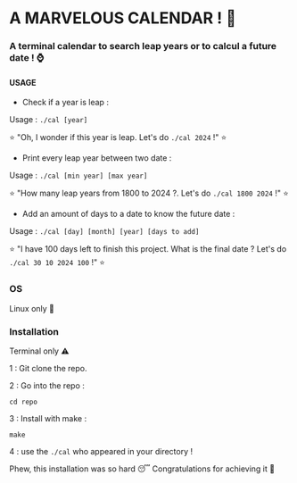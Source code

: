 # A MARVELOUS CALENDAR ! 📆
### A terminal calendar to search leap years or to calcul a future date ! ⌚

#### USAGE
- Check if a year is leap :

Usage : ```./cal [year]```

⭐ "Oh, I wonder if this year is leap. Let's do ```./cal 2024``` !" ⭐

- Print every leap year between two date :

Usage : ```./cal [min year] [max year]```


⭐ "How many leap years from 1800 to 2024 ?. Let's do ```./cal 1800 2024``` !" ⭐

- Add an amount of days to a date to know the future date :

Usage : ```./cal [day] [month] [year] [days to add]```

⭐ "I have 100 days left to finish this project. What is the final date ? Let's do ```./cal 30 10 2024 100``` !" ⭐

### OS
Linux only 🐧

### Installation
Terminal only ⚠️

1 : Git clone the repo.

2 : Go into the repo :
```shell
cd repo
```
3 : Install with make :
```
make
```
4 : use the ```./cal``` who appeared in your directory !

Phew, this installation was so hard 😴 Congratulations for achieving it 🥳
